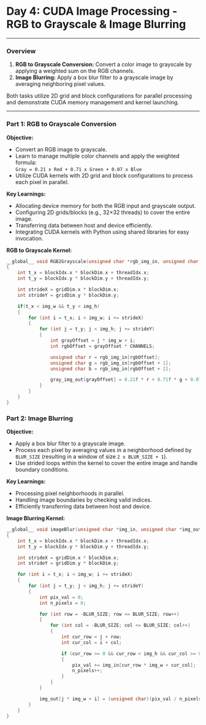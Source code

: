 # Day 4: CUDA Image Processing - RGB to Grayscale & Image Blurring

---

### Overview

1. **RGB to Grayscale Conversion:** Convert a color image to grayscale by applying a weighted sum on the RGB channels.
2. **Image Blurring:** Apply a box blur filter to a grayscale image by averaging neighboring pixel values.

Both tasks utilize 2D grid and block configurations for parallel processing and demonstrate CUDA memory management and kernel launching.

---

### Part 1: RGB to Grayscale Conversion

**Objective:**  
- Convert an RGB image to grayscale.
- Learn to manage multiple color channels and apply the weighted formula:  
  `Gray = 0.21 x Red + 0.71 x Green + 0.07 x Blue`
- Utilize CUDA kernels with 2D grid and block configurations to process each pixel in parallel.

**Key Learnings:**  
- Allocating device memory for both the RGB input and grayscale output.
- Configuring 2D grids/blocks (e.g., 32×32 threads) to cover the entire image.
- Transferring data between host and device efficiently.
- Integrating CUDA kernels with Python using shared libraries for easy invocation.

**RGB to Grayscale Kernel:**  
```c
__global__ void RGB2Grayscale(unsigned char *rgb_img_in, unsigned char *gray_img_out, int img_w, int img_h) 
{
    int t_x = blockIdx.x * blockDim.x + threadIdx.x;
    int t_y = blockIdx.y * blockDim.y + threadIdx.y;

    int strideX = gridDim.x * blockDim.x;
    int strideY = gridDim.y * blockDim.y;

    if(t_x < img_w && t_y < img_h)
    {
        for (int i = t_x; i < img_w; i += strideX)
        {
            for (int j = t_y; j < img_h; j += strideY)
            {
                int grayOffset = j * img_w + i;
                int rgbOffset = grayOffset * CHANNELS;

                unsigned char r = rgb_img_in[rgbOffset];
                unsigned char g = rgb_img_in[rgbOffset + 1];
                unsigned char b = rgb_img_in[rgbOffset + 2];

                gray_img_out[grayOffset] = 0.21f * r + 0.71f * g + 0.07f * b;
            }
        }
    }
}
```
### Part 2: Image Blurring

**Objective:**
- Apply a box blur filter to a grayscale image.
- Process each pixel by averaging values in a neighborhood defined by `BLUR_SIZE` (resulting in a window of size `2 x BLUR_SIZE + 1`).
- Use strided loops within the kernel to cover the entire image and handle boundary conditions.

**Key Learnings:**
- Processing pixel neighborhoods in parallel.
- Handling image boundaries by checking valid indices.
- Efficiently transferring data between host and device.

**Image Blurring Kernel:**
```c
__global__ void imageBlur(unsigned char *img_in, unsigned char *img_out, int img_w, int img_h)
{
    int t_x = blockIdx.x * blockDim.x + threadIdx.x;
    int t_y = blockIdx.y * blockDim.y + threadIdx.y;

    int strideX = gridDim.x * blockDim.x;
    int strideY = gridDim.y * blockDim.y;

    for (int i = t_x; i < img_w; i += strideX)
    {
        for (int j = t_y; j < img_h; j += strideY)
        {
            int pix_val = 0;
            int n_pixels = 0;

            for (int row = -BLUR_SIZE; row <= BLUR_SIZE; row++)
            {
                for (int col = -BLUR_SIZE; col <= BLUR_SIZE; col++)
                {
                    int cur_row = j + row;
                    int cur_col = i + col;

                    if (cur_row >= 0 && cur_row < img_h && cur_col >= 0 && cur_col < img_w)
                    {
                        pix_val += img_in[cur_row * img_w + cur_col];
                        n_pixels++;
                    }
                }
            }

            img_out[j * img_w + i] = (unsigned char)(pix_val / n_pixels);
        }
    }
}
```